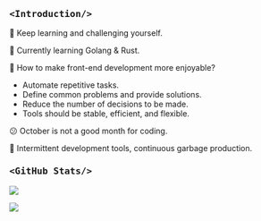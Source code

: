 ### <p style="font-family: 'SF Mono', 'Ubuntu Mono', 'Fira Code', 'Fira Mono',monospace;"><Introduction\/></p>

👋 Keep learning and challenging yourself.

🌱 Currently learning Golang & Rust.

🤔 How to make front-end development more enjoyable?

* Automate repetitive tasks.
* Define common problems and provide solutions.
* Reduce the number of decisions to be made.
* Tools should be stable, efficient, and flexible.

😕 October is not a good month for coding.

🤪 Intermittent development tools, continuous garbage production.

### <p style="font-family: 'SF Mono', 'Ubuntu Mono', 'Fira Code', 'Fira Mono',monospace;"><GitHub Stats\/></p>

![](https://komarev.com/ghpvc/?username=SyMind)

![](https://github-readme-stats.vercel.app/api?username=SyMind&show_icons=true&count_private=true)
